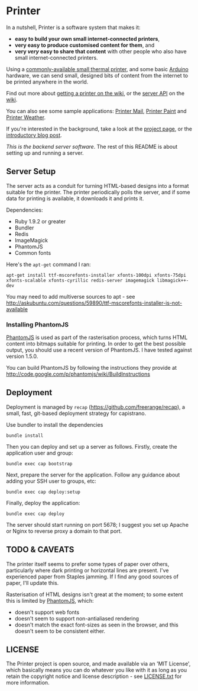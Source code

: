 Printer
===========

In a nutshell, Printer is a software system that makes it:

* **easy to build your own small internet-connected printers**,
* **very easy to produce customised content for them**, and
* **very *very* easy to share that content** with other people who also have small internet-connected printers.

Using a [commonly-available small thermal printer][getting-a-printer], and some basic [Arduino][] hardware, we can send small, designed bits of content from the internet to be printed anywhere in the world.

Find out more about [getting a printer on the wiki][getting-a-printer], or the [server API][api] on the [wiki][].

You can also see some sample applications: [Printer Mail](https://github.com/freerange/printer-mail), [Printer Paint](https://github.com/freerange/printer-paint) and [Printer Weather](https://github.com/freerange/printer-weather).

If you're interested in the background, take a look at the [project page](http://gofreerange.com/printer), or the [introductory blog post](http://gofreerange.com/hello-printer).

*This is the backend server software*. The rest of this README is about setting up and running a server.


Server Setup
-------------

The server acts as a conduit for turning HTML-based designs into a format suitable for the printer. The printer periodically polls the server, and if some data for printing is available, it downloads it and prints it.

Dependencies:

* Ruby 1.9.2 or greater
* Bundler
* Redis
* ImageMagick
* PhantomJS
* Common fonts

Here's the `apt-get` command I ran:

    apt-get install ttf-mscorefonts-installer xfonts-100dpi xfonts-75dpi xfonts-scalable xfonts-cyrillic redis-server imagemagick libmagick++-dev

You may need to add multiverse sources to apt - see http://askubuntu.com/questions/59890/ttf-mscorefonts-installer-is-not-available


### Installing PhantomJS

[PhantomJS][] is used as part of the rasterisation process, which turns HTML content into bitmaps suitable for printing. In order to get the best possible output, you should use a recent version of PhantomJS. I have tested against version 1.5.0.

You can build PhantomJS by following the instructions they provide at  http://code.google.com/p/phantomjs/wiki/BuildInstructions


## Deployment

Deployment is managed by `recap` (https://github.com/freerange/recap), a small, fast, git-based deployment strategy for capistrano.

Use bundler to install the dependencies

    bundle install

Then you can deploy and set up a server as follows. Firstly, create the application user and group:

    bundle exec cap bootstrap

Next, prepare the server for the application. Follow any guidance about adding your SSH user to groups, etc:

    bundle exec cap deploy:setup

Finally, deploy the application:

    bundle exec cap deploy

The server should start running on port 5678; I suggest you set up Apache or Nginx to reverse proxy a domain to that port.


TODO & CAVEATS
----

The printer itself seems to prefer some types of paper over others, particularly where dark printing or horizontal lines are present. I've experienced paper from Staples jamming. If I find any good sources of paper, I'll update this.

Rasterisation of HTML designs isn't great at the moment; to some extent this is limited by [PhantomJS], which:

* doesn't support web fonts
* doesn't seem to support non-antialiased rendering
* doesn't match the exact font-sizes as seen in the browser, and this doesn't seem to be consistent either.


LICENSE
-------

The Printer project is open source, and made available via an 'MIT License', which basically means you can do whatever you like with it as long as you retain the copyright notice and license description - see [LICENSE.txt] for more information.


[timmy]: http://gofreerange.com/timmy
[Arduino]: http://ardunio.cc
[PhantomJS]: http://phantomjs.org
[wiki]: https://github.com/freerange/printer/wiki
[getting-a-printer]: https://github.com/freerange/printer/wiki/Making-your-own-printer
[api]: https://github.com/freerange/printer/wiki/API
[LICENSE.txt]: https://raw.github.com/freerange/printer/master/LICENSE.txt
